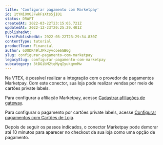 ```yaml
---
title: 'Configurar pagamento com Marketpay'
id: 1tYNi0mOJFwkFsXts5jIO1
status: DRAFT
createdAt: 2022-03-22T23:15:05.721Z
updatedAt: 2022-12-23T20:25:29.401Z
publishedAt: 
firstPublishedAt: 2022-03-22T23:29:34.830Z
contentType: tutorial
productTeam: Financial
author: 6DODK49lJPk3yvcoe6GB6g
slug: configurar-pagamento-com-marketpay
legacySlug: configurar-pagamento-com-marketpay
subcategory: 3tDGibM2tqMyqIyukqmmMw
---
```


Na VTEX, é possível realizar a integração com o provedor de pagamentos Marketpay. Com este conector, sua loja pode realizar vendas por meio de cartões private labels.

Para configurar a afiliação Marketpay, acesse [Cadastrar afiliações de gateway](https://help.vtex.com/pt/tutorial/afiliacoes-de-gateway--tutorials_444#).

Para configurar o pagamento por cartões private labels, acesse [Configurar pagamentos com Cartões de Loja](https://help.vtex.com/pt/tutorial/configurar-pagamentos-com-cartoes-de-loja-bandeira-propria--428FgVdSGQUeAOoogkaIw4#).

Depois de seguir os passos indicados, o conector Marketpay pode demorar até 10 minutos para aparecer no checkout da sua loja como uma opção de pagamento. 
